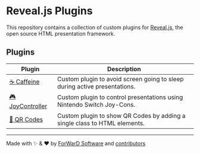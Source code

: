 # Reveal.js Plugins

This repository contains a collection of custom plugins for [Reveal.js](https://revealjs.com/), the open source HTML presentation framework.

## Plugins

| Plugin                                   | Description                                                               |
| ---------------------------------------- | ------------------------------------------------------------------------- |
| [☕️ Caffeine](plugins/caffeine)           | Custom plugin to avoid screen going to sleep during active presentations. |
| [🎮 JoyController](plugins/joycontroller) | Custom plugin to control presentations using Nintendo Switch Joy-Cons.    |
| [🔳 QR Codes](plugins/qrcodes)            | Custom plugin to show QR Codes by adding a single class to HTML elements. |

---

Made with ✨ & ❤️ by [ForWarD Software](https://github.com/forwardsoftware) and [contributors](https://github.com/forwardsoftware/revealjs-plugins/graphs/contributors)
